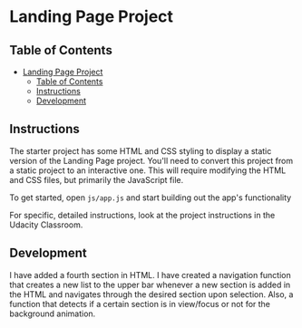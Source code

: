 # Landing Page Project

## Table of Contents

- [Landing Page Project](#landing-page-project)
  - [Table of Contents](#table-of-contents)
  - [Instructions](#instructions)
  - [Development](#development)

## Instructions

The starter project has some HTML and CSS styling to display a static version of the Landing Page project. You'll need to convert this project from a static project to an interactive one. This will require modifying the HTML and CSS files, but primarily the JavaScript file.

To get started, open `js/app.js` and start building out the app's functionality

For specific, detailed instructions, look at the project instructions in the Udacity Classroom.


## Development

I have added a fourth section in HTML. I have created a navigation function that creates a new list to the upper bar whenever a new section is added in the HTML and navigates through the desired section upon selection. Also, a function that detects if a certain section is in view/focus or not for the background animation.
